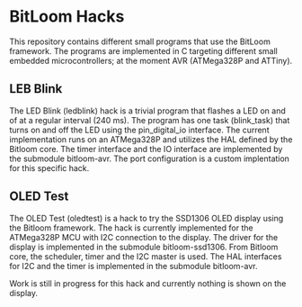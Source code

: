 # BitLoom Hacks
This repository contains different small programs that use the BitLoom
framework.  The programs are implemented in C targeting different small embedded
microcontrollers; at the moment AVR (ATMega328P and ATTiny).

## LEB Blink
The LED Blink (ledblink) hack is a trivial program that flashes a LED on and
of at a regular interval (240 ms).  The program has one task (blink_task)
that turns on and off the LED using the pin_digital_io interface.  The current
implementation runs on an ATMega328P and utilizes the HAL defined by the
Bitloom core.  The timer interface and the IO interface are implemented by
the submodule bitloom-avr.  The port configuration is a custom implentation
for this specific hack.

## OLED Test
The OLED Test (oledtest) is a hack to try the SSD1306 OLED display using the
Bitloom framework.  The hack is currently implemented for the ATMega328P MCU
with I2C connection to the display.  The driver for the display is implemented
in the submodule bitloom-ssd1306.  From Bitloom core, the scheduler, timer and
the I2C master is used.  The HAL interfaces for I2C and the timer is implemented
in the submodule bitloom-avr.

Work is still in progress for this hack and currently nothing is shown on the
display.
